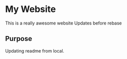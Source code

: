 # My Website

This is a really awesome website
Updates before rebase

## Purpose
Updating readme from local.